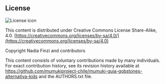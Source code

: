 ## License
![License icon](https://licensebuttons.net/l/by-sa/3.0/88x31.png)

This content is distributed under Creative Commons License Share-Alike, 4.0. [https://creativecommons.org/licenses/by-sa/4.0/](https://creativecommons.org/licenses/by-sa/4.0)

Copyright Nadia Finzi and contributors

This content consists of voluntary contributions made by many
individuals. For exact contribution history, see its revision history
available at https://github.com/mumukiproject-chile/mumuki-guia-gobstones-alternativa-kids and the AUTHORS.txt file.

